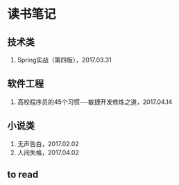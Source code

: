 # 读书笔记

## 技术类

1. Spring实战（第四版），2017.03.31

## 软件工程

1. 高校程序员的45个习惯---敏捷开发修炼之道，2017.04.14

## 小说类

1. 无声告白，2017.02.02
2. 人间失格，2017.04.02


## to read
